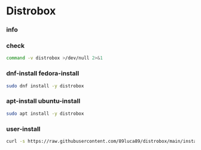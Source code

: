 # Distrobox

### info

### check
```sh
command -v distrobox >/dev/null 2>&1
```

### dnf-install fedora-install
```sh
sudo dnf install -y distrobox
```

### apt-install ubuntu-install
```sh
sudo apt install -y distrobox
```

### user-install
```sh
curl -s https://raw.githubusercontent.com/89luca89/distrobox/main/install | sh -s -- --prefix ~/.local
```

